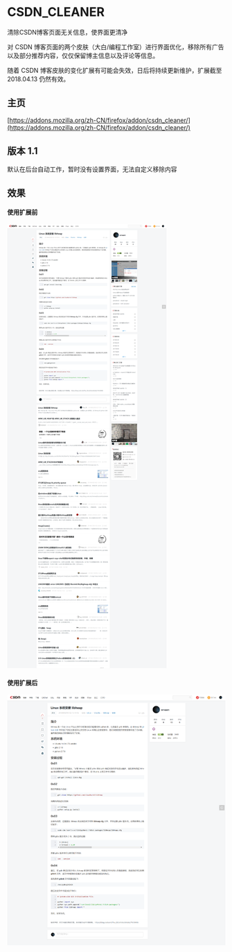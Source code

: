 # CSDN_CLEANER

清除CSDN博客页面无关信息，使界面更清净

对 CSDN 博客页面的两个皮肤（大白/编程工作室）进行界面优化，移除所有广告以及部分推荐内容，仅仅保留博主信息以及评论等信息。

随着 CSDN 博客皮肤的变化扩展有可能会失效，日后将持续更新维护，扩展截至 2018.04.13 仍然有效。



## 主页

[https://addons.mozilla.org/zh-CN/firefox/addon/csdn_cleaner/](https://addons.mozilla.org/zh-CN/firefox/addon/csdn_cleaner/)



## 版本 1.1

默认在后台自动工作，暂时没有设置界面，无法自定义移除内容



## 效果

#### 使用扩展前

![after](https://raw.githubusercontent.com/plu-s/CSDN_CLEANER/master/before.png)

#### 使用扩展后

![before](https://raw.githubusercontent.com/plu-s/CSDN_CLEANER/master/after.png)